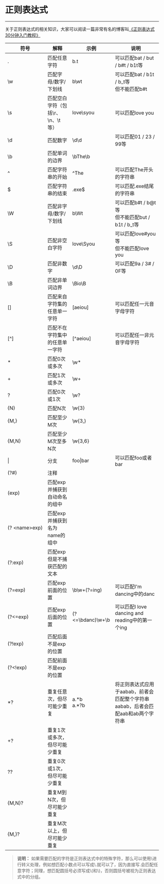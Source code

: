 # 正则表达式

---

关于正则表达式的相关知识，大家可以阅读一篇非常有名的博客叫[《正则表达式30分钟入门教程》](https://deerchao.net/tutorials/regex/regex.htm)



| 符号                     | 解释                             | 示例                | 说明                                                         |
| ------------------------ | -------------------------------- | ------------------- | ------------------------------------------------------------ |
| .                        | 匹配任意字符                     | b.t                 | 可以匹配bat / but / b#t / b1t等                              |
| \\w                      | 匹配字母/数字/下划线             | b\\wt               | 可以匹配bat / b1t / b_t等<br>但不能匹配b#t                   |
| \\s                      | 匹配空白字符（包括\r、\n、\t等） | love\\syou          | 可以匹配love you                                             |
| \\d                      | 匹配数字                         | \\d\\d              | 可以匹配01 / 23 / 99等                                       |
| \\b                      | 匹配单词的边界                   | \\bThe\\b           |                                                              |
| ^                        | 匹配字符串的开始                 | ^The                | 可以匹配The开头的字符串                                      |
| $                        | 匹配字符串的结束                 | .exe$               | 可以匹配.exe结尾的字符串                                     |
| \\W                      | 匹配非字母/数字/下划线           | b\\Wt               | 可以匹配b#t / b@t等<br>但不能匹配but / b1t / b_t等           |
| \\S                      | 匹配非空白字符                   | love\\Syou          | 可以匹配love#you等<br>但不能匹配love you                     |
| \\D                      | 匹配非数字                       | \\d\\D              | 可以匹配9a / 3# / 0F等                                       |
| \\B                      | 匹配非单词边界                   | \\Bio\\B            |                                                              |
| []                       | 匹配来自字符集的任意单一字符     | [aeiou]             | 可以匹配任一元音字母字符                                     |
| [^]                      | 匹配不在字符集中的任意单一字符   | [^aeiou]            | 可以匹配任一非元音字母字符                                   |
| *                        | 匹配0次或多次                    | \\w*                |                                                              |
| +                        | 匹配1次或多次                    | \\w+                |                                                              |
| ?                        | 匹配0次或1次                     | \\w?                |                                                              |
| {N}                      | 匹配N次                          | \\w{3}              |                                                              |
| {M,}                     | 匹配至少M次                      | \\w{3,}             |                                                              |
| {M,N}                    | 匹配至少M次至多N次               | \\w{3,6}            |                                                              |
| \|                       | 分支                             | foo\|bar            | 可以匹配foo或者bar                                           |
| (?#)                     | 注释                             |                     |                                                              |
| (exp)                    | 匹配exp并捕获到自动命名的组中    |                     |                                                              |
| (?&nbsp;&lt;name&gt;exp) | 匹配exp并捕获到名为name的组中    |                     |                                                              |
| (?:exp)                  | 匹配exp但是不捕获匹配的文本      |                     |                                                              |
| (?=exp)                  | 匹配exp前面的位置                | \\b\\w+(?=ing)      | 可以匹配I'm dancing中的danc                                  |
| (?<=exp)                 | 匹配exp后面的位置                | (?<=\\bdanc)\\w+\\b | 可以匹配I love dancing and reading中的第一个ing              |
| (?!exp)                  | 匹配后面不是exp的位置            |                     |                                                              |
| (?<!exp)                 | 匹配前面不是exp的位置            |                     |                                                              |
| *?                       | 重复任意次，但尽可能少重复       | a.\*b<br>a.\*?b     | 将正则表达式应用于aabab，前者会匹配整个字符串aabab，后者会匹配aab和ab两个字符串 |
| +?                       | 重复1次或多次，但尽可能少重复    |                     |                                                              |
| ??                       | 重复0次或1次，但尽可能少重复     |                     |                                                              |
| {M,N}?                   | 重复M到N次，但尽可能少重复       |                     |                                                              |
| {M,}?                    | 重复M次以上，但尽可能少重复      |                     |                                                              |

> **说明：** 如果需要匹配的字符是正则表达式中的特殊字符，那么可以使用\\进行转义处理，例如想匹配小数点可以写成\\.就可以了，因为直接写.会匹配任意字符；同理，想匹配圆括号必须写成\\(和\\)，否则圆括号被视为正则表达式中的分组。